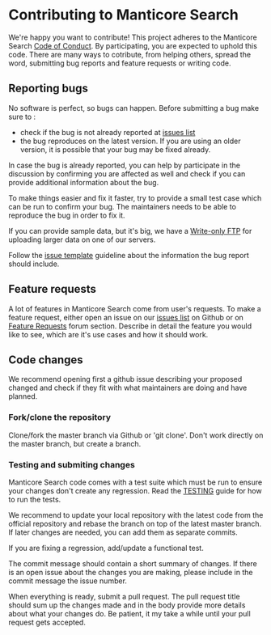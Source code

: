 # Contributing to Manticore Search

We're happy you want to contribute!
This project adheres to the Manticore Search [Code of Conduct](https://github.com/manticoresoftware/manticore/blob/master/CODE_OF_CONDUCT.md). By participating, you are expected to uphold this code. 
There are many ways to cotribute, from helping others, spread the word, submitting bug reports and feature requests or writing code.


## Reporting bugs

No software is perfect, so bugs can happen. 
Before submitting a bug make sure to :

* check if the bug is not already reported at  [issues list](https://github.com/manticoresoftware/manticore/issues) 
* the bug reproduces on the latest version. If you are using an older version, it is possible that your bug may be fixed already. 
 

In case the bug is already reported, you can help by participate in the discussion by confirming you are affected as well and check if you can provide additional information about the bug.

To make things easier and fix it faster, try to provide a small test case which can be run to confirm your bug. The maintainers needs to be able to reproduce the bug in order to fix it.

If you can provide sample data, but it's big, we have a [Write-only FTP](https://github.com/manticoresoftware/manticore/wiki/Write-only-FTP) for uploading larger data on one of our servers.

Follow the [issue template](https://github.com/manticoresoftware/manticore/blob/master/ISSUE_TEMPLATE.md) guideline about the information the bug report should include.


## Feature requests

A lot of features in Manticore Search come from user's requests. To make a feature request, either open an issue on our [issues list](https://github.com/manticoresoftware/manticore/issues) on Github or on [Feature Requests](https://forum.manticoresearch.com/c/feature-requests) forum section. Describe in detail the feature you would like to see, which are it's use cases and how it should work.

## Code changes

We recommend opening first a github issue describing your proposed changed and check if they fit with what maintainers are doing and have planned. 

### Fork/clone the repository
Clone/fork the master branch via Github or 'git clone'.
Don't work directly on the master branch, but create a branch.

### Testing and submiting changes

Manticore Search code comes with a test suite which must be run to ensure your changes don't create any regression. Read the [TESTING](https://github.com/manticoresoftware/manticore/blob/master/TESTING.md) guide for how to run the tests.

We recommend to update your local repository with the latest code from the official repository and rebase the branch on top of the latest master branch.
If later changes are needed, you can add them as separate commits. 

If you are fixing a regression, add/update a functional test.

The commit message should contain a short summary of changes. If there is an open issue about the changes you are making, please include in the commit message the issue number.

When everything is ready, submit a pull request.  The pull request title should sum up the changes made and in the body provide more details about what your changes do.
Be patient, it my take a while until your pull request gets accepted. 

